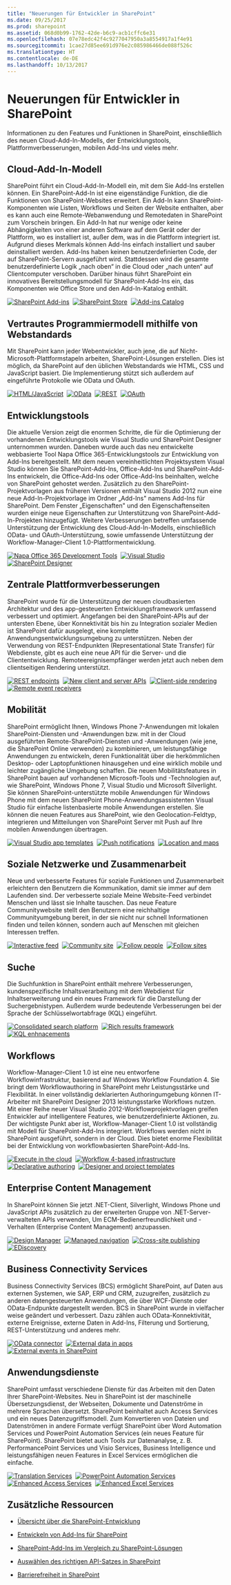 ```yaml
---
title: "Neuerungen für Entwickler in SharePoint"
ms.date: 09/25/2017
ms.prod: sharepoint
ms.assetid: 068d0b99-1762-42de-b6c9-acb1cffc6e31
ms.openlocfilehash: 07e78edc42f4c9277047950a3a8554917a1f4e91
ms.sourcegitcommit: 1cae27d85ee691d976e2c085986466de088f526c
ms.translationtype: HT
ms.contentlocale: de-DE
ms.lasthandoff: 10/13/2017
---
```

# <a name="whats-new-for-developers-in-sharepoint"></a>Neuerungen für Entwickler in SharePoint
Informationen zu den Features und Funktionen in SharePoint, einschließlich des neuen Cloud-Add-In-Modells, der Entwicklungstools, Plattformverbesserungen, mobilen Add-Ins und vieles mehr.
## <a name="cloud-add-in-model"></a>Cloud-Add-In-Modell
<a name="bmSpApps"> </a>

SharePoint führt ein Cloud-Add-In-Modell ein, mit dem Sie Add-Ins erstellen können. Ein SharePoint-Add-In ist eine eigenständige Funktion, die die Funktionen von SharePoint-Websites erweitert. Ein Add-In kann SharePoint-Komponenten wie Listen, Workflows und Seiten der Website enthalten, aber es kann auch eine Remote-Webanwendung und Remotedaten in SharePoint zum Vorschein bringen. Ein Add-In hat nur wenige oder keine Abhängigkeiten von einer anderen Software auf dem Gerät oder der Plattform, wo es installiert ist, außer dem, was in die Plattform integriert ist. Aufgrund dieses Merkmals können Add-Ins einfach installiert und sauber deinstalliert werden. Add-Ins haben keinen benutzerdefinierten Code, der auf SharePoint-Servern ausgeführt wird. Stattdessen wird die gesamte benutzerdefinierte Logik „nach oben“ in die Cloud oder „nach unten“ auf Clientcomputer verschoben. Darüber hinaus führt SharePoint ein innovatives Bereitstellungsmodell für SharePoint-Add-Ins ein, das Komponenten wie Office Store und den Add-In-Katalog enthält.

<a href="../sp-add-ins/sharepoint-add-ins.md"><img alt="SharePoint Add-ins" src="../images/wn_cloud_1.png" /></a>&nbsp;&nbsp;<a href="../sp-add-ins/deploy-and-install-a-sharepoint-hosted-sharepoint-add-in.md"><img alt="SharePoint Store" src="../images/wn_cloud_2.png" /></a>&nbsp;&nbsp;<a href="../sp-add-ins/deploy-and-install-a-sharepoint-hosted-sharepoint-add-in.md"><img alt="Add-ins Catalog" src="../images/wn_cloud_3.png" /></a>

## <a name="familiar-programming-model-using-web-standards"></a>Vertrautes Programmiermodell mithilfe von Webstandards
<a name="bmWebStandards"> </a>

Mit SharePoint kann jeder Webentwickler, auch jene, die auf Nicht-Microsoft-Plattformstapeln arbeiten, SharePoint-Lösungen erstellen. Dies ist möglich, da SharePoint auf den üblichen Webstandards wie HTML, CSS und JavaScript basiert. Die Implementierung stützt sich außerdem auf eingeführte Protokolle wie OData und OAuth.
  

  <a href="../sp-add-ins/sharepoint-add-ins.md"><img alt="HTML/JavaScript" src="../images/wn_WebStandards_1.png" /></a>&nbsp;&nbsp;<a href="using-odata-sources-with-business-connectivity-services-in-sharepoint.md"><img alt="OData" src="../images/wn_WebStandards_2.png" /></a>&nbsp;&nbsp;<a href="../sp-add-ins/get-to-know-the-sharepoint-rest-service.md" target="_blank"><img alt="REST" src="../images/wn_WebStandards_3.png" /></a>&nbsp;&nbsp;<a href="../sp-add-ins/authorization-and-authentication-of-sharepoint-add-ins.md"><img alt="OAuth" src="../images/wn_WebStandards_4.png" /></a>


## <a name="development-tools"></a>Entwicklungstools
<a name="bmDevTools"> </a>

Die aktuelle Version zeigt die enormen Schritte, die für die Optimierung der vorhandenen Entwicklungstools wie Visual Studio und SharePoint Designer unternommen wurden. Daneben wurde auch das neu entwickelte webbasierte Tool Napa Office 365-Entwicklungstools zur Entwicklung von Add-Ins bereitgestellt. Mit dem neuen vereinheitlichten Projektsystem Visual Studio können Sie SharePoint-Add-Ins, Office-Add-Ins und SharePoint-Add-Ins entwickeln, die Office-Add-Ins oder Office-Add-Ins beinhalten, welche von SharePoint gehostet werden. Zusätzlich zu den SharePoint-Projektvorlagen aus früheren Versionen enthält Visual Studio 2012 nun eine neue Add-In-Projektvorlage im Ordner „Add-Ins" namens Add-Ins für SharePoint. Dem Fenster „Eigenschaften" und den Eigenschaftenseiten wurden einige neue Eigenschaften zur Unterstützung von SharePoint-Add-In-Projekten hinzugefügt. Weitere Verbesserungen betreffen umfassende Unterstützung der Entwicklung des Cloud-Add-In-Modells, einschließlich OData- und OAuth-Unterstützung, sowie umfassende Unterstützung der Workflow-Manager-Client 1.0-Plattformentwicklung.

<a href="https://dev.office.com/docs/add-ins/overview/office-add-ins" target="_blank"><img alt="Napa Office 365 Development Tools" src="../images/wn_DevTools_1.png" /></a>&nbsp;&nbsp;<a href="../sp-add-ins/what-s-new-in-office-developer-tools-for-visual-studio.md"><img alt="Visual Studio" src="../images/wn_DevTools_2.png" /></a>&nbsp;&nbsp;<a href="workflow-development-in-sharepoint-designer-and-visio.md"><img alt="SharePoint Designer" src="../images/wn_DevTools_3.png" /></a>

## <a name="core-platform-enhancements"></a>Zentrale Plattformverbesserungen
<a name="bmPlatformEnhance"> </a>

SharePoint wurde für die Unterstützung der neuen cloudbasierten Architektur und des app-gesteuerten Entwicklungsframework umfassend verbessert und optimiert. Angefangen bei den SharePoint-APIs auf der untersten Ebene, über Konnektivität bis hin zu Integration sozialer Medien ist SharePoint dafür ausgelegt, eine komplette Anwendungsentwicklungsumgebung zu unterstützen. Neben der Verwendung von REST-Endpunkten (Representational State Transfer) für Webdienste, gibt es auch eine neue API für die Server- und die Cliententwicklung. Remoteereignisempfänger werden jetzt auch neben dem clientseitigen Rendering unterstützt. 
  
<a href="https://msdn.microsoft.com/library/fp161347.aspx" target="_blank"><img alt="REST endpoints" src="../images/wn_Platform_1.png" /></a>&nbsp;&nbsp;<a href="choose-the-right-api-set-in-sharepoint.md"><img alt="New client and server APIs" src="../images/wn_Platform_2.png" /></a>&nbsp;&nbsp;<a href="how-to-customize-a-field-type-using-client-side-rendering.md"><img alt="Client-side rendering" src="../images/wn_Platform_3.png" /></a>&nbsp;&nbsp;<a href="../sp-add-ins/handle-events-in-sharepoint-add-ins.md"><img alt="Remote event receivers" src="../images/wn_Platform_4.png" /></a>

    
    
    

## <a name="mobility"></a>Mobilität
<a name="bmMobility"> </a>

SharePoint ermöglicht Ihnen, Windows Phone 7-Anwendungen mit lokalen SharePoint-Diensten und -Anwendungen bzw. mit in der Cloud ausgeführten Remote-SharePoint-Diensten und -Anwendungen (wie jene, die SharePoint Online verwenden) zu kombinieren, um leistungsfähige Anwendungen zu entwickeln, deren Funktionalität über die herkömmlichen Desktop- oder Laptopfunktionen hinausgehen und eine wirklich mobile und leichter zugängliche Umgebung schaffen. Die neuen Mobilitätsfeatures in SharePoint bauen auf vorhandenen Microsoft-Tools und -Technologien auf, wie SharePoint, Windows Phone 7, Visual Studio und Microsoft Silverlight. Sie können SharePoint-unterstützte mobile Anwendungen für Windows Phone mit dem neuen SharePoint Phone-Anwendungsassistenten Visual Studio für einfache listenbasierte mobile Anwendungen erstellen. Sie können die neuen Features aus SharePoint, wie den Geolocation-Feldtyp, integrieren und Mitteilungen von SharePoint Server mit Push auf Ihre mobilen Anwendungen übertragen.

<a href="overview-of-windows-phone-sharepoint-application-templates-in-visual-studio.md"><img alt="Visual Studio app templates" src="../images/wn_Mobility_.png" /></a>&nbsp;&nbsp;<a href="how-to-configure-and-use-push-notifications-in-sharepoint-apps-for-windows.md"><img alt="Push notifications" src="../images/wn_Mobility_2.png" /></a>&nbsp;&nbsp;<a href="integrating-location-and-map-functionality-in-sharepoint.md"><img alt="Location and maps" src="../images/wn_Mobility_3.png" /></a>

## <a name="social-and-collaboration"></a>Soziale Netzwerke und Zusammenarbeit
<a name="bmSocial"> </a>

Neue und verbesserte Features für soziale Funktionen und Zusammenarbeit erleichtern den Benutzern die Kommunikation, damit sie immer auf dem Laufenden sind. Der verbesserte soziale Meine Website-Feed verbindet Menschen und lässt sie Inhalte tauschen. Das neue Feature Communitywebsite stellt den Benutzern eine reichhaltige Communityumgebung bereit, in der sie nicht nur schnell Informationen finden und teilen können, sondern auch auf Menschen mit gleichen Interessen treffen.

<a href="work-with-social-feeds-in-sharepoint.md"><img alt="Interactive feed" src="../images/wn_Social_1.png" /></a>&nbsp;&nbsp;<a href="what-s-new-for-developers-in-social-and-collaboration-features-in-sharepoint-201.md#bkmk_Collab"><img alt="Community site" src="../images/wn_Social_2.png" /></a>&nbsp;&nbsp;<a href="follow-people-in-sharepoint.md"><img alt="Follow people" src="../images/wn_Social_3.png" /></a>&nbsp;&nbsp;<a href="follow-content-in-sharepoint.md"><img alt="Follow sites" src="../images/wn_Social_4.png" /></a>

## <a name="search"></a>Suche
<a name="bmSearch"> </a>

Die Suchfunktion in SharePoint enthält mehrere Verbesserungen, kundenspezifische Inhaltsverarbeitung mit dem Webdienst für Inhaltserweiterung und ein neues Framework für die Darstellung der Suchergebnistypen. Außerdem wurde bedeutende Verbesserungen bei der Sprache der Schlüsselwortabfrage (KQL) eingeführt.

<a href="custom-content-processing-with-the-content-enrichment-web-service-callout.md"><img alt="Consolidated search platform" src="../images/wn_search_1.png" /></a>&nbsp;&nbsp;<a href="what-s-new-in-sharepoint-search-for-developers.md"><img alt="Rich results framework" src="../images/wn_search_2.png" /></a>&nbsp;&nbsp;<a href="building-search-queries-in-sharepoint.md"><img alt="KQL enhnacements" src="../images/wn_search_3.png" /></a>

## <a name="workflows"></a>Workflows
<a name="bmWorkflow"> </a>

Workflow-Manager-Client 1.0 ist eine neu entworfene Workflowinfrastruktur, basierend auf Windows Workflow Foundation 4. Sie bringt dem Workflowauthoring in SharePoint mehr Leistungsstärke und Flexibilität. In einer vollständig deklarierten Authoringumgebung können IT-Arbeiter mit SharePoint Designer 2013 leistungsstarke Workflows nutzen. Mit einer Reihe neuer Visual Studio 2012-Workflowprojektvorlagen greifen Entwickler auf intelligentere Features, wie benutzerdefinierte Aktionen, zu. Der wichtigste Punkt aber ist, Workflow-Manager-Client 1.0 ist vollständig mit Modell für SharePoint-Add-Ins integriert. Workflows werden nicht in SharePoint ausgeführt, sondern in der Cloud. Dies bietet enorme Flexibilität bei der Entwicklung von workflowbasierten SharePoint-Add-Ins.

<a href="what-s-new-in-workflows-for-sharepoint.md"><img alt="Execute in the cloud" src="../images/wn_workflow_1.png" /></a>&nbsp;&nbsp;<a href="sharepoint-workflow-fundamentals.md"><img alt="Workflow 4-based infrastructure" src="../images/wn_workflow_2.png" /></a>&nbsp;&nbsp;<a href="workflow-development-in-sharepoint-designer-and-visio.md"><img alt="Declarative authoring" src="../images/wn_workflow_3.png" /></a>&nbsp;&nbsp;<a href="develop-sharepoint-workflows-using-visual-studio.md"><img alt="Designer and project templates" src="../images/wn_workflow_4.png" /></a>

## <a name="enterprise-content-management"></a>Enterprise Content Management
<a name="bmECM"> </a>

In SharePoint können Sie jetzt .NET-Client, Silverlight, Windows Phone und JavaScript APIs zusätzlich zu der erweiterten Gruppe von .NET-Server-verwalteten APIs verwenden, Um ECM-Bedienerfreundlichkeit und -Verhalten (Enterprise Content Management) anzupassen.

<a href="what-s-new-with-sharepoint-site-development.md"><img alt="Design Manager" src="../images/wn_ecm_1.png" /></a>&nbsp;&nbsp;<a href="managed-navigation-in-sharepoint.md"><img alt="Managed navigation" src="../images/wn_ecm_2.png" /></a>&nbsp;&nbsp;<a href="cross-site-publishing-in-sharepoint.md"><img alt="Cross-site publishing" src="../images/wn_ecm_3.png" /></a>&nbsp;&nbsp;<a href="ediscovery-in-sharepoint.md"><img alt="EDiscovery" src="../images/wn_ecm_4.png" /></a>

## <a name="business-connectivity-services"></a>Business Connectivity Services
<a name="bmBCS"> </a>

Business Connectivity Services (BCS) ermöglicht SharePoint, auf Daten aus externen Systemen, wie SAP, ERP und CRM, zuzugreifen, zusätzlich zu anderen datengesteuerten Anwendungen, die über WCF-Dienste oder OData-Endpunkte dargestellt werden. BCS in SharePoint wurde in vielfacher weise geändert und verbessert. Dazu zählen auch OData-Konnektivität, externe Ereignisse, externe Daten in Add-Ins, Filterung und Sortierung, REST-Unterstützung und anderes mehr.

<a href="using-odata-sources-with-business-connectivity-services-in-sharepoint.md"><img alt="OData connector" src="../images/wn_bcs_1.png" /></a>&nbsp;&nbsp;<a href="add-in-scoped-external-content-types-in-sharepoint.md"><img alt="External data in apps" src="../images/wn_bcs_2.png" /></a>&nbsp;&nbsp;<a href="external-events-and-alerts-in-sharepoint.md"><img alt="External events in SharePoint" src="../images/wn_bcs_3.png" /></a>

## <a name="application-services"></a>Anwendungsdienste
<a name="bmSpServices"> </a>

SharePoint umfasst verschiedene Dienste für das Arbeiten mit den Daten Ihrer SharePoint-Websites. Neu in SharePoint ist der maschinelle Übersetzungsdienst, der Webseiten, Dokumente und Datenströme in mehrere Sprachen übersetzt. SharePoint beinhaltet auch Access Services und ein neues Datenzugriffsmodell. Zum Konvertieren von Dateien und Datenströmen in andere Formate verfügt SharePoint über Word Automation Services und PowerPoint Automation Services (ein neues Feature für SharePoint). SharePoint bietet auch Tools zur Datenanalyse, z. B. PerformancePoint Services und Visio Services, Business Intelligence und leistungsfähigen neuen Features in Excel Services ermöglichen die einfache.

<a href="external-events-and-alerts-in-sharepoint.md"><img alt="Translation Services" src="../images/wn_appServices_1.png" /></a>&nbsp;&nbsp;<a href="powerpoint-automation-services-in-sharepoint.md"><img alt="PowerPoint Automation Services" src="../images/wn_appServices_2.png" /></a>&nbsp;&nbsp;<a href="what-s-new-in-access.md"><img alt="Enhanced Access Services" src="../images/wn_appServices_3.png" /></a>&nbsp;&nbsp;<a href="https://msdn.microsoft.com/library/fp161347.aspx" target="_blank"><img alt="Enhanced Excel Services" src="../images/wn_appServices_4.png" /></a>


## <a name="additional-resources"></a>Zusätzliche Ressourcen
<a name="bm_Addres"> </a>


-  [Übersicht über die SharePoint-Entwicklung](sharepoint-development-overview.md)
    
  
-  [Entwickeln von Add-Ins für SharePoint](../sp-add-ins/sharepoint-add-ins.md)
    
  
-  [SharePoint-Add-Ins im Vergleich zu SharePoint-Lösungen](sharepoint-add-ins-compared-with-sharepoint-solutions.md)
    
  
-  [Auswählen des richtigen API-Satzes in SharePoint](choose-the-right-api-set-in-sharepoint.md)
    
  
-  [Barrierefreiheit in SharePoint](accessibility-in-sharepoint.md)
    
  

